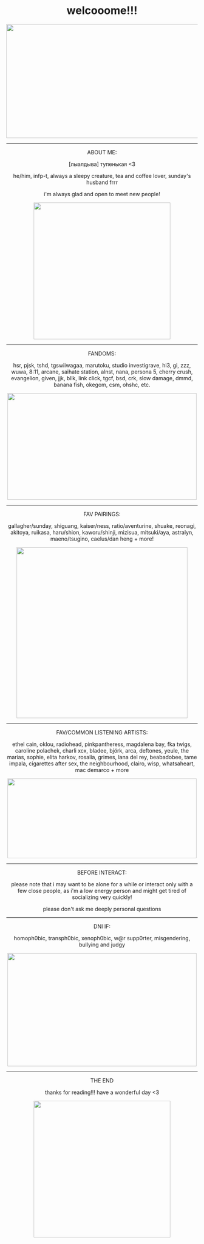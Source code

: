 # <div align="center"> welcooome!!! 

<div align="center">
  <img src="https://media1.tenor.com/m/0R-x6oORVUoAAAAd/sunday-sunday-hsr.gif" width="600" height="300"/>

---


<div align="center"> ABOUT ME: 

[лыалдыва] тупенькая <3

he/him, infp-t, always a sleepy creature, tea and coffee lover, sunday's husband frrr

i'm always glad and open to meet new people!

<div align="center">
  <img src="https://media.tenor.com/iI831B4uE24AAAAi/sunday-hsr-sunday.gif" width="360" height="360"/>

---
<div align="center"> FANDOMS: 

hsr, pjsk, tshd, tgswiiwagaa, marutoku, studio investigrave, hi3, gi, zzz, wuwa, 8:11, arcane, saihate station, alnst, nana, persona 5, cherry crush, evangelion, given, jjk, bllk, link click, tgcf, bsd, crk, slow damage, dmmd, banana fish, okegom, csm, ohshc, etc.


<div align="center">
  <img src="https://media1.tenor.com/m/qlfqFGPwRdYAAAAd/sunday-steamhappy.gif" width="498" height="281"/>

---

<div align="center"> FAV PAIRINGS:

gallagher/sunday, shiguang, kaiser/ness, ratio/aventurine, shuake, reonagi, akitoya, ruikasa, haru/shion, kaworu/shinji, mizisua, mitsuki/aya, astralyn, maeno/tsugino, caelus/dan heng + more!

 <img src="https://media.tenor.com/0q77Fn15z8AAAAAi/sunday-honkai.gif" width="450" height="450"/>

---

<div align="center"> FAV/COMMON LISTENING ARTISTS:

ethel cain, oklou, radiohead, pinkpantheress, magdalena bay, fka twigs, caroline polachek, charli xcx, bladee, björk, arca, deftones, yeule, the marías, sophie, elita harkov, rosalía, grimes, lana del rey, beabadobee, tame impala, cigarettes after sex, the neighbourhood, clairo, wisp, whatsaheart, mac demarco + more

<img src="https://media1.tenor.com/m/ZtlKTud4vWAAAAAd/sunday-sunday-hsr.gif" width="498" height="210"/> 

---

<div align="center"> BEFORE INTERACT:

please note that i may want to be alone for a while or interact only with a few close people, as i'm a low energy person and might get tired of socializing very quickly!

please don't ask me deeply personal questions

---

<div align="center"> DNI IF:

homoph0bic, transph0bic, xenoph0bic, w@r supp0rter, misgendering, bullying and judgy

<img src="https://media1.tenor.com/m/ryay4x1gBKoAAAAd/sunday-sunday-hsr.gif" width="498" height="298"/> 

---

<div align="center"> THE END

thanks for reading!!! have a wonderful day <3

<img src="https://media.tenor.com/4kIQEsWO2_gAAAAi/sunday-hsr-sunday.gif" width="360" height="360"/> 
